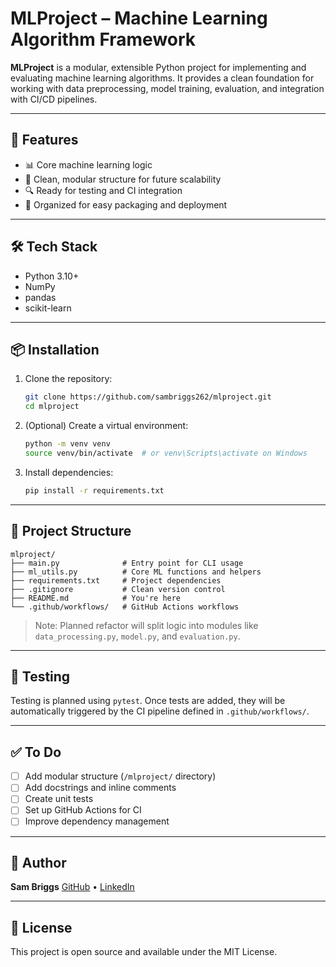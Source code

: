 # MLProject – Machine Learning Algorithm Framework

**MLProject** is a modular, extensible Python project for implementing and evaluating machine learning algorithms. It provides a clean foundation for working with data preprocessing, model training, evaluation, and integration with CI/CD pipelines.

---

## 🚀 Features

- 📊 Core machine learning logic
- 🧹 Clean, modular structure for future scalability
- 🔍 Ready for testing and CI integration
- 📁 Organized for easy packaging and deployment

---

## 🛠️ Tech Stack

- Python 3.10+
- NumPy
- pandas
- scikit-learn
---

## 📦 Installation

1. Clone the repository:
   ```bash
   git clone https://github.com/sambriggs262/mlproject.git
   cd mlproject
   ```

2. (Optional) Create a virtual environment:
   ```bash
   python -m venv venv
   source venv/bin/activate  # or venv\Scripts\activate on Windows
   ```

3. Install dependencies:
   ```bash
   pip install -r requirements.txt
   ```

---

## 📁 Project Structure

```
mlproject/
├── main.py              # Entry point for CLI usage
├── ml_utils.py          # Core ML functions and helpers
├── requirements.txt     # Project dependencies
├── .gitignore           # Clean version control
├── README.md            # You're here
└── .github/workflows/   # GitHub Actions workflows
```

> Note: Planned refactor will split logic into modules like `data_processing.py`, `model.py`, and `evaluation.py`.

---

## 🧪 Testing

Testing is planned using `pytest`. Once tests are added, they will be automatically triggered by the CI pipeline defined in `.github/workflows/`.

---

## ✅ To Do

- [ ] Add modular structure (`/mlproject/` directory)
- [ ] Add docstrings and inline comments
- [ ] Create unit tests
- [ ] Set up GitHub Actions for CI
- [ ] Improve dependency management

---

## 👤 Author

**Sam Briggs**
[GitHub](https://github.com/sambriggs262) • [LinkedIn](https://linkedin.com/in/sam-briggs-8a825b327)

---

## 📜 License

This project is open source and available under the MIT License.
